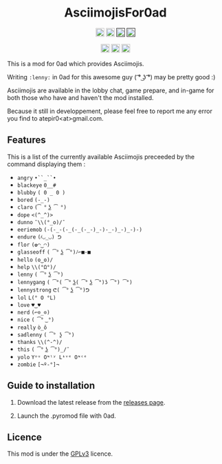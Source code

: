 <!-- Title -->
<div align="center">

# AsciimojisFor0ad

<p>
<a href="https://github.com/Atepir/AsciimojisFor0ad/releases"><img src="https://img.shields.io/github/release/Atepir/AsciimojisFor0ad.svg?style=for-the-badge&color=gold&label=Version" height="20"></a>
<a href="https://play0ad.com/download/"><img src="https://img.shields.io/badge/Compatibility-Alpha26%3A%20​Zhuangzi-gold?style=for-the-badge" height="20"></a>
<a href=""><img src="https://img.shields.io/github/downloads/Atepir/AsciimojisFor0ad/total.svg?color=gold&amp&label=%E2%88%91%20Downloads&amp&style=for-the-badge" height="20"></a>
<a href=""><img src="https://img.shields.io/badge/Discussion-Forum-gold?style=for-the-badge" height="20"></a>
</p>

<p>
<!-- dev badges -->
<a href="https://github.com/Atepir/AsciimojisFor0ad/commits/main"><img src="https://img.shields.io/github/commits-since/Atepir/AsciimojisFor0ad/latest/main?style=for-the-badge" height="20"></a>
<a href="https://github.com/Atepir/AsciimojisFor0ad/graphs/contributors"><img src="https://img.shields.io/maintenance/yes/2023?style=for-the-badge" height="20"></a>
<a href="https://github.com/Atepir/AsciimojisFor0ad/commits/main"><img src="https://img.shields.io/github/commit-activity/m/Atepir/AsciimojisFor0ad?style=for-the-badge" height="20"></a>
</p>

</div>

This is a mod for 0ad which provides Asciimojis.

Writing `:lenny:` in 0ad for this awesome guy ( ͡° ͜ʖ ͡°) may be pretty good :)

Asciimojis are available in the lobby chat, game prepare, and in-game for both those who have and haven't the mod installed.

Because it still in developpement, please feel free to report me any error you find to atepir0\<at\>gmail.com.

## Features
This is a list of the currently available Asciimojis preceeded by the command displaying them :

- `angry` `•``_``•`
- `blackeye` `0__#`
- `blubby` `( 0 _ 0 )`
- `bored` `(-_-)`
- `claro` `(͡ ° ͜ʖ ͡ °)`
- `dope` `<(^_^)>`
- `dunno` `¯\\(°_o)/¯`
- `eeriemob` `(-(-_-(-_(-_(-_-)_-)-_-)_-)_-)-)`
- `endure` `(҂◡_◡) ᕤ`
- `flor` `(✿◠‿◠)`
- `glasseoff` `( ͡° ͜ʖ ͡°)ﾉ⌐■-■`
- `hello` `(ʘ‿ʘ)/`
- `help` `\\(°Ω°)/`
- `lenny` `( ͡° ͜ʖ ͡°)`
- `lennygang` `( ͡°( ͡° ͜ʖ( ͡° ͜ʖ ͡°)ʖ ͡°) ͡°)`
- `lennystrong` `ᕦ( ͡° ͜ʖ ͡°)ᕤ`
- `lol` `L(° O °L)`
- `love` `♥‿♥`
- `nerd` `(⌐⊙_⊙)`
- `nice` `( ͡° ͜ °)`
- `really` `ò_ô`
- `sadlenny` `( ͡° ʖ̯ ͡°)`
- `thanks` `\\(^-^)/`
- `this` `( ͡° ͜ʖ ͡°)_/¯`
- `yolo` `Yᵒᵘ Oᶰˡʸ Lᶤᵛᵉ Oᶰᶜᵉ`
- `zombie` `[¬º-°]¬` 

## Guide to installation
1. Download the latest release from the [releases page](https://github.com/Atepir/AsciimojisFor0ad/releases).

2. Launch the .pyromod file with 0ad.

## Licence
This mod is under the [GPLv3](https://www.gnu.org/licenses/gpl-3.0.html) licence.

